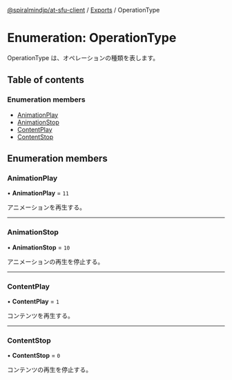 [@spiralmindjp/at-sfu-client](../README.md) / [Exports](../modules.md) / OperationType

# Enumeration: OperationType

OperationType は、オペレーションの種類を表します。

## Table of contents

### Enumeration members

- [AnimationPlay](OperationType.md#animationplay)
- [AnimationStop](OperationType.md#animationstop)
- [ContentPlay](OperationType.md#contentplay)
- [ContentStop](OperationType.md#contentstop)

## Enumeration members

### AnimationPlay

• **AnimationPlay** = `11`

アニメーションを再生する。

___

### AnimationStop

• **AnimationStop** = `10`

アニメーションの再生を停止する。

___

### ContentPlay

• **ContentPlay** = `1`

コンテンツを再生する。

___

### ContentStop

• **ContentStop** = `0`

コンテンツの再生を停止する。
